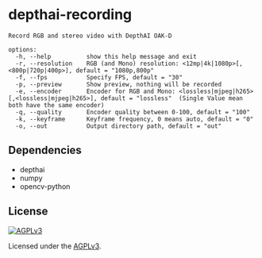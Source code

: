 # depthai-recording

```
Record RGB and stereo video with DepthAI OAK-D

options:
  -h, --help          show this help message and exit
  -r, --resolution    RGB (and Mono) resolution: <12mp|4k|1080p>[,<800p|720p|400p>], default = "1080p,800p"
  -f, --fps           Specify FPS, default = "30"
  -p, --preview       Show preview, nothing will be recorded
  -e, --encoder       Encoder for RGB and Mono: <lossless|mjpeg|h265>[,<lossless|mjpeg|h265>], default = "lossless"  (Single Value mean both have the same encoder)
  -q, --quality       Encoder quality between 0-100, default = "100"
  -k, --keyframe      Keyframe frequency, 0 means auto, default = "0"
  -o, --out           Output directory path, default = "out"
```

## Dependencies

* depthai
* numpy
* opencv-python

## License

[![AGPLv3](https://www.gnu.org/graphics/agplv3-155x51.png)](https://www.gnu.org/licenses/agpl-3.0.html)

Licensed under the [AGPLv3](https://www.gnu.org/licenses/agpl-3.0.html).
